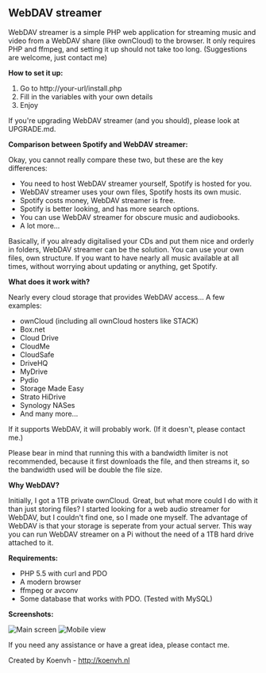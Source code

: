 ## WebDAV streamer ##
WebDAV streamer is a simple PHP web application for streaming music and video from a WebDAV share (like ownCloud) to the browser.
It only requires PHP and ffmpeg, and setting it up should not take too long. (Suggestions are welcome, just contact me)

**How to set it up:**

 1. Go to http://your-url/install.php
 2. Fill in the variables with your own details
 3. Enjoy

If you're upgrading WebDAV streamer (and you should), please look at UPGRADE.md.

**Comparison between Spotify and WebDAV streamer:**

Okay, you cannot really compare these two, but these are the key differences:
* You need to host WebDAV streamer yourself, Spotify is hosted for you.
* WebDAV streamer uses your own files, Spotify hosts its own music.
* Spotify costs money, WebDAV streamer is free.
* Spotify is better looking, and has more search options.
* You can use WebDAV streamer for obscure music and audiobooks.
* A lot more...

Basically, if you already digitalised your CDs and put them nice and orderly in folders,
WebDAV streamer can be the solution. You can use your own files, own structure.
If you want to have nearly all music available at all times, without worrying about updating or anything,
get Spotify.

**What does it work with?**

Nearly every cloud storage that provides WebDAV access... A few examples:
* ownCloud (including all ownCloud hosters like STACK)
* Box.net
* Cloud Drive
* CloudMe
* CloudSafe
* DriveHQ
* MyDrive
* Pydio
* Storage Made Easy
* Strato HiDrive
* Synology NASes
* And many more...

If it supports WebDAV, it will probably work. (If it doesn't, please contact me.)

Please bear in mind that running this with a bandwidth limiter is not recommended,
because it first downloads the file, and then streams it, so the bandwidth used will be double the file size.

**Why WebDAV?**

Initially, I got a 1TB private ownCloud. Great, but what more could I do with it than just storing files?
I started looking for a web audio streamer for WebDAV, but I couldn't find one, so I made one myself.
The advantage of WebDAV is that your storage is seperate from your actual server.
This way you can run WebDAV streamer on a Pi without the need of a 1TB hard drive attached to it.

**Requirements:**

* PHP 5.5 with curl and PDO
* A modern browser
* ffmpeg or avconv
* Some database that works with PDO. (Tested with MySQL)

**Screenshots:**

![Main screen](http://i.imgur.com/8hE2hC8.png)
![Mobile view](http://i.imgur.com/AAdW7UB.png)

If you need any assistance or have a great idea, please contact me.

Created by Koenvh - http://koenvh.nl